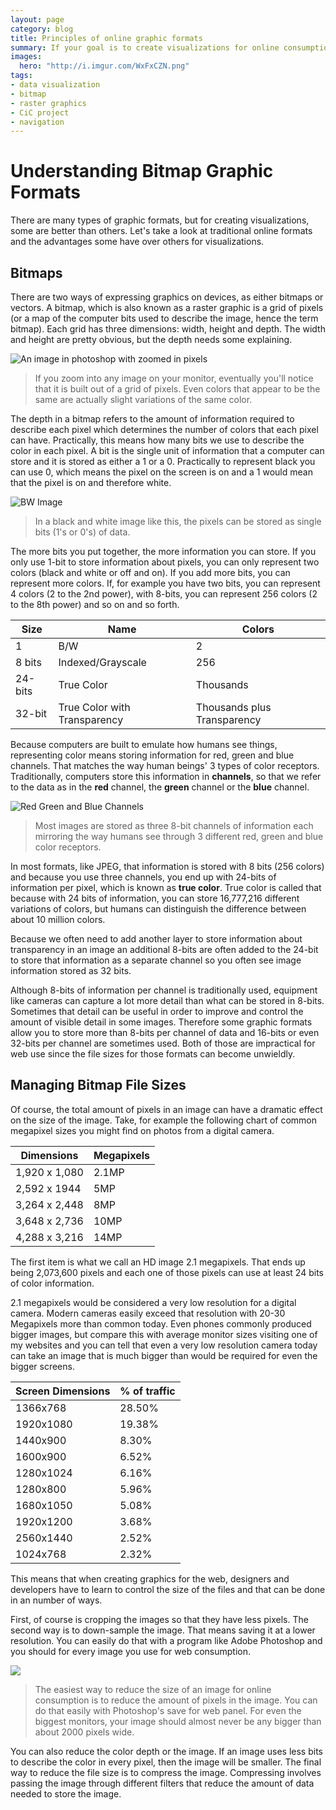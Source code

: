 ```yaml
---
layout: page
category: blog
title: Principles of online graphic formats
summary: If your goal is to create visualizations for online consumption, it's good to understand the fundamentals of how graphic formats work for online delivery. In this article, I'll talk about the different bitmap/raster graphics and some of the main considerations for online delivery.
images:
  hero: "http://i.imgur.com/WxFxCZN.png"
tags:
- data visualization
- bitmap
- raster graphics
- CiC project
- navigation
---
```


# Understanding Bitmap Graphic Formats

There are many types of graphic formats, but for creating visualizations, some are better than others. Let's take a look at traditional online formats and the advantages some have over others for visualizations.

## Bitmaps
There are two ways of expressing graphics on devices, as either bitmaps or vectors. A bitmap, which is also known as a raster graphic is a grid of pixels (or a map of the computer bits used to describe the image, hence the term bitmap). Each grid has three dimensions: width, height and depth. The width and height are pretty obvious, but the depth needs some explaining. 

![An image in photoshop with zoomed in pixels](http://i.imgur.com/bQw8zuG.png)

> If you zoom into any image on your monitor, eventually you'll notice that it is built out of a grid of pixels. Even colors that appear to be the same are actually slight variations of the same color.

The depth in a bitmap refers to the amount of information required to describe each pixel which determines the number of colors that each pixel can have. Practically, this means how many bits we use to describe the color in each pixel. A bit is the single unit of information that a computer can store and it is stored as either a 1 or a 0. Practically to represent black you can use 0, which means the pixel on the screen is on and a 1 would mean that the pixel is on and therefore white.

![BW Image](http://i.imgur.com/xgiVLiv.png)

> In a black and white image like this, the pixels can be stored as single bits (1's or 0's) of data.


The more bits you put together, the more information you can store. If you only use 1-bit to store information about pixels, you can only represent two colors (black and white or off and on). If you add more bits, you can represent more colors. If, for example you have two bits, you can represent 4 colors (2 to the 2nd power), with 8-bits, you can represent 256 colors (2 to the 8th power) and so on and so forth.

| Size    | Name    | Colors |
|---------|---------|--------|
| 1       | B/W     | 2      |
| 8 bits  | Indexed/Grayscale | 256    |
| 24-bits | True Color |  Thousands       |
| 32-bit   |  True Color with Transparency     | Thousands plus Transparency      |

Because computers are built to emulate how humans see things, representing color means storing information for red, green and blue channels. That matches the way human beings' 3 types of color receptors. Traditionally, computers store this information in **channels**, so that we refer to the data as in the **red** channel, the **green** channel or the **blue** channel.

![Red Green and Blue Channels](http://i.imgur.com/dXDO1FR.png)

> Most images are stored as three 8-bit channels of information each mirroring the way humans see through 3 different red, green and blue color receptors.

In most formats, like JPEG, that information is stored with 8 bits (256 colors) and because you use three channels, you end up with 24-bits of information per pixel, which is known as **true color**. True color is called that because with 24 bits of information, you can store 16,777,216 different variations of colors, but humans can distinguish the difference between about 10 million colors.

Because we often need to add another layer to store information about transparency in an image an additional 8-bits are often added to the 24-bit to store that information as a separate channel so you often see image information stored as 32 bits.

Although 8-bits of information per channel is traditionally used, equipment like cameras can capture a lot more detail than what can be stored in 8-bits. Sometimes that detail can be useful in order to improve and control the amount of visible detail in some images. Therefore some graphic formats allow you to store more than 8-bits per channel of data and 16-bits or even 32-bits per channel are sometimes used. Both of those are impractical for web use since the file sizes for those formats can become unwieldly.

## Managing Bitmap File Sizes
Of course, the total amount of pixels in an image can have a dramatic effect on the size of the image. Take, for example the following chart of common megapixel sizes you might find on photos from a digital camera.

Dimensions | Megapixels
|---------|---------|
1,920 x 1,080 | 2.1MP
2,592 x 1944 | 5MP
3,264 x 2,448 | 8MP
3,648 x 2,736 | 10MP
4,288 x 3,216 | 14MP

The first item is what we call an HD image 2.1 megapixels. That ends up being 2,073,600 pixels and each one of those pixels can use at least 24 bits of color information.

2.1 megapixels would be considered a very low resolution for a digital camera. Modern cameras easily exceed that resolution with 20-30 Megapixels more than common today. Even phones commonly produced bigger images, but compare this with average monitor sizes visiting one of my websites and you can tell that even a very low resolution camera today can take an image that is much bigger than would be required for even the bigger screens.

Screen Dimensions | % of traffic
|---------|------|
1366x768  | 28.50%
1920x1080 | 19.38%
1440x900  | 8.30%
1600x900  | 6.52%
1280x1024 | 6.16%
1280x800  | 5.96%
1680x1050 | 5.08%
1920x1200 | 3.68%
2560x1440 | 2.52%
1024x768  | 2.32%

This means that when creating graphics for the web, designers and developers have to learn to control the size of the files and that can be done in an number of ways. 

First, of course is cropping the images so that they have less pixels.  The second way is to down-sample the image. That means saving it at a lower resolution. You can easily do that with a program like Adobe Photoshop and you should for every image you use for web consumption.

![](http://i.imgur.com/kZzaVQe.png)

> The easiest way to reduce the size of an image for online consumption is to reduce the amount of pixels in the image. You can do that easily with Photoshop's save for web panel. For even the biggest monitors, your image should almost never be any bigger than about 2000 pixels wide.

You can also reduce the color depth or the image. If an image uses less bits to describe the color in every pixel, then the image will be smaller. The final way to reduce the file size is to compress the image. Compressing involves passing the image through different filters that reduce the amount of data needed to store the image. 
